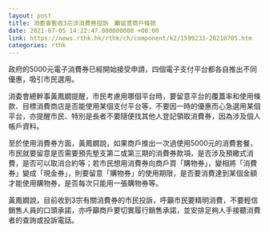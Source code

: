 ```yaml
---
layout: post
title: 消委會暫收3宗涉消費券投訴　籲留意商戶條款
date: 2021-07-05 14:22:47.000000000 +08:00
link: https://news.rthk.hk/rthk/ch/component/k2/1599233-20210705.htm
categories: rthk
---
```


政府的5000元電子消費券已經開始接受申請，四個電子支付平台都各自推出不同優惠，吸引市民選用。

消委會總幹事黃鳳嫺提醒，市民考慮用哪個平台時，要留意平台的覆蓋率和使用條款、目標消費商店是否能使用某個支付平台等，不要因一時的優惠而心急選用某個平台，亦提醒市民、特別是長者不要隨便找其他人登記領取消費券，因為涉及個人帳戶資料。

至於使用消費券方面，黃鳳嫺說，如果商戶推出一次過使用5000元的消費套餐，市民就要留意是否需要預先墊支第二或第三期的消費券款項，是否涉及預繳式消費，是否可以取消合約等；若市民想用消費券向商戶買「購物券」，變相將「消費券」變成「現金券」，則要留意「購物券」的使用期限，是否要消費達到某個金額才能使用購物券，是否每次只能用一張購物券等。

黃鳳嫺說，目前收到3宗有關消費券的市民投訴，呼籲市民要精明消費，不要輕信銷售人員的口頭承諾，亦呼籲商戶要切實履行銷售承諾，並安排足夠人手接聽消費者的查詢或投訴電話。
